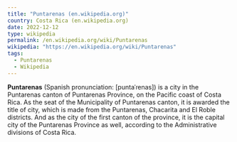 ```yaml
---
title: "Puntarenas (en.wikipedia.org)"
country: Costa Rica (en.wikipedia.org)
date: 2022-12-12
type: wikipedia
permalink: /en.wikipedia.org/wiki/Puntarenas
wikipedia: "https://en.wikipedia.org/wiki/Puntarenas"
tags:
  - Puntarenas
  - Wikipedia
---
```

**Puntarenas** (Spanish pronunciation: [puntaˈɾenas]) is a city in the Puntarenas canton of Puntarenas Province, on the Pacific coast of Costa Rica. As the seat of the Municipality of Puntarenas canton, it is awarded the title of city, which is made from the Puntarenas, Chacarita and El Roble districts. And as the city of the first canton of the province, it is the capital city of the Puntarenas Province as well, according to the Administrative divisions of Costa Rica.